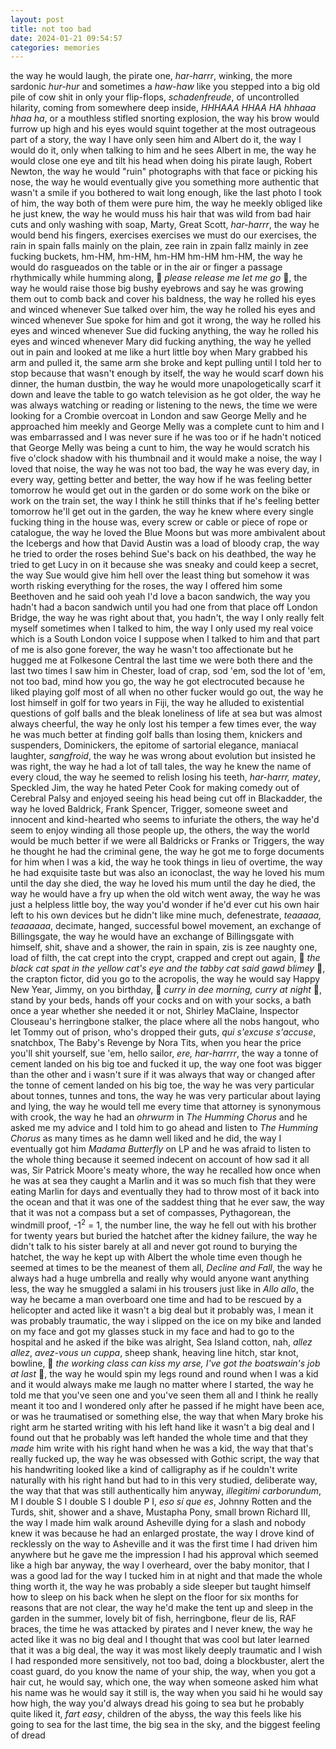 ```yaml
---
layout: post
title: not too bad
date: 2024-01-21 09:54:57
categories: memories
---
```


the way he would laugh, the pirate one, *har-harrr*, winking, the more
sardonic *hur-hur* and sometimes a *haw-haw* like you stepped into a
big old pile of cow shit in only your flip-flops, *schadenfreude*, of
uncontrolled hilarity, coming from somewhere deep inside, *HHHAAA HHAA
HA hhhaaa hhaa ha*, or a mouthless stifled snorting explosion, the way
his brow would furrow up high and his eyes would squint together at
the most outrageous part of a story, the way I have only seen him and
Albert do it, the way I would do it, only when talking to him and he
sees Albert in me, the way he would close one eye and tilt his head
when doing his pirate laugh, Robert Newton, the way he would "ruin"
photographs with that face or picking his nose, the way he would
eventually give you something more authentic that wasn't a smile if
you bothered to wait long enough, like the last photo I took of him,
the way both of them were pure him, the way he meekly obliged like he
just knew, the way he would muss his hair that was wild from bad hair
cuts and only washing with soap, Marty, Great Scott, *har-harrr*, the
way he would bend his fingers, exercises exercises we must do our
exercises, the rain in spain falls mainly on the plain, zee rain in
zpain fallz mainly in zee fucking buckets, hm-HM, hm-HM, hm-HM hm-HM
hm-HM, the way he would do rasgueados on the table or in the air or
finger a passage rhythmically while humming along, 🎵 *please release
me let me go* 🎵, the way he would raise those big bushy eyebrows and
say he was growing them out to comb back and cover his baldness, the
way he rolled his eyes and winced whenever Sue talked over him, the
way he rolled his eyes and winced whenever Sue spoke for him and got
it wrong, the way he rolled his eyes and winced whenever Sue did
fucking anything, the way he rolled his eyes and winced whenever Mary
did fucking anything, the way he yelled out in pain and looked at me
like a hurt little boy when Mary grabbed his arm and pulled it, the
same arm she broke and kept pulling until I told her to stop because
that wasn't enough by itself, the way he would scarf down his dinner,
the human dustbin, the way he would more unapologetically scarf it
down and leave the table to go watch television as he got older, the
way he was always watching or reading or listening to the news, the
time we were looking for a Crombie overcoat in London and saw George
Melly and he approached him meekly and George Melly was a complete
cunt to him and I was embarrassed and I was never sure if he was too
or if he hadn't noticed that George Melly was being a cunt to him, the
way he would scratch his five o'clock shadow with his thumbnail and it
would make a noise, the way I loved that noise, the way he was not too
bad, the way he was every day, in every way, getting better and
better, the way how if he was feeling better tomorrow he would get out
in the garden or do some work on the bike or work on the train set,
the way I think he still thinks that if he's feeling better tomorrow
he'll get out in the garden, the way he knew where every single
fucking thing in the house was, every screw or cable or piece of rope
or catalogue, the way he loved the Blue Moons but was more ambivalent
about the Icebergs and how that David Austin was a load of bloody
crap, the way he tried to order the roses behind Sue's back on his
deathbed, the way he tried to get Lucy in on it because she was sneaky
and could keep a secret, the way Sue would give him hell over the
least thing but somehow it was worth risking everything for the roses,
the way I offered him some Beethoven and he said ooh yeah I'd love a
bacon sandwich, the way you hadn't had a bacon sandwich until you had
one from that place off London Bridge, the way he was right about
that, you hadn't, the way I only really felt myself sometimes when I
talked to him, the way I only used my real voice which is a South
London voice I suppose when I talked to him and that part of me is
also gone forever, the way he wasn't too affectionate but he hugged me
at Folkesone Central the last time we were both there and the last two
times I saw him in Chester, load of crap, sod 'em, sod the lot of 'em,
not too bad, mind how you go, the way he got electrocuted because he
liked playing golf most of all when no other fucker would go out, the
way he lost himself in golf for two years in Fiji, the way he alluded
to existential questions of golf balls and the bleak loneliness of
life at sea but was almost always cheerful, the way he only lost his
temper a few times ever, the way he was much better at finding golf
balls than losing them, knickers and suspenders, Dominickers, the
epitome of sartorial elegance, maniacal laughter, *sangfroid*, the way
he was wrong about evolution but insisted he was right, the way he had
a lot of tall tales, the way he knew the name of every cloud, the way
he seemed to relish losing his teeth, *har-harrr, matey*, Speckled
Jim, the way he hated Peter Cook for making comedy out of Cerebral
Palsy and enjoyed seeing his head being cut off in Blackadder, the way
he loved Baldrick, Frank Spencer, Trigger, someone sweet and innocent
and kind-hearted who seems to infuriate the others, the way he'd seem
to enjoy winding all those people up, the others, the way the world
would be much better if we were all Baldricks or Franks or Triggers,
the way he thought he had the criminal gene, the way he got me to
forge documents for him when I was a kid, the way he took things in
lieu of overtime, the way he had exquisite taste but was also an
iconoclast, the way he loved his mum until the day she died, the way
he loved his mum until the day he died, the way he would have a fry up
when the old witch went away, the way he was just a helpless little
boy, the way you'd wonder if he'd ever cut his own hair left to his
own devices but he didn't like mine much, defenestrate, *teaaaaa,
teaaaaaa*, decimate, hanged, successful bowel movement, an exchange of
Billingsgate, the way he would have an exchange of Billingsgate with
himself, shit, shave and a shower, the rain in spain, zis is zee
naughty one, load of filth, the cat crept into the crypt, crapped and
crept out again, 🎵 *the black cat spat in the yellow cat's eye and
the tabby cat said gawd blimey* 🎵, the crapton fictor, did you go to
the acropolis, the way he would say Happy New Year, Jimmy, on you
birthday, 🎵 *curry in dee morning, curry at night* 🎵, stand by your
beds, hands off your cocks and on with your socks, a bath once a year
whether she needed it or not, Shirley MaClaine, Inspector Clouseau's
herringbone stalker, the place where all the nobs hangout, who let
Tommy out of prison, who's dropped their guts, *qui s'excuse
s'accuse*, snatchbox, The Baby's Revenge by Nora Tits, when you hear
the price you'll shit yourself, sue 'em, hello sailor, *ere,
har-harrrr*, the way a tonne of cement landed on his big toe and
fucked it up, the way one foot was bigger than the other and i wasn't
sure if it was always that way or changed after the tonne of cement
landed on his big toe, the way he was very particular about tonnes,
tunnes and tons, the way he was very particular about laying and
lying, the way he would tell me every time that attorney is synonymous
with crook, the way he had an *ohrwurm* in *The Humming Chorus* and he
asked me my advice and I told him to go ahead and listen to *The
Humming Chorus* as many times as he damn well liked and he did, the
way I eventually got him *Madama Butterfly* on LP and he was afraid to
listen to the whole thing because it seemed indecent on account of how
sad it all was, Sir Patrick Moore's meaty whore, the way he recalled
how once when he was at sea they caught a Marlin and it was so much
fish that they were eating Marlin for days and eventually they had to
throw most of it back into the ocean and that it was one of the
saddest thing that he ever saw, the way that it was not a compass but
a set of compasses, Pythagorean, the windmill proof, -1<sup>2</sup> =
1, the number line, the way he fell out with his brother for twenty
years but buried the hatchet after the kidney failure, the way he
didn't talk to his sister barely at all and never got round to burying
the hatchet, the way he kept up with Albert the whole time even though
he seemed at times to be the meanest of them all, *Decline and Fall*,
the way he always had a huge umbrella and really why would anyone want
anything less, the way he smuggled a salami in his trousers just like
in *Allo allo*, the way he became a man overboard one time and had to
be rescued by a helicopter and acted like it wasn't a big deal but it
probably was, I mean it was probably traumatic, the way i slipped on
the ice on my bike and landed on my face and got my glasses stuck in
my face and had to go to the hospital and he asked if the bike was
alright, Sea Island cotton, nah, *allez allez*, *avez-vous un cuppa*,
sheep shank, heaving line hitch, star knot, bowline, 🎵 *the working
class can kiss my arse, I've got the boatswain's job at last* 🎵, the
way he would spin my legs round and round when I was a kid and it
would always make me laugh no matter where I started, the way he told
me that you've seen one and you've seen them all and I think he really
meant it too and I wondered only after he passed if he might have been
ace, or was he traumatised or something else, the way that when Mary
broke his right arm he started writing with his left hand like it
wasn't a big deal and I found out that he probably was left handed the
whole time and that they *made* him write with his right hand when he
was a kid, the way that that's really fucked up, the way he was
obsessed with Gothic script, the way that his handwriting looked like
a kind of calligraphy as if he couldn't write naturally with his right
hand but had to in this very studied, deliberate way, the way that
that was still authentically him anyway, *illegitimi carborundum*, M I
double S I double S I double P I, *eso sí que es*, Johnny Rotten and
the Turds, shit, shower and a shave, Mustapha Pony, small brown
Richard III, the way I made him walk around Asheville dying for a
slash and nobody knew it was because he had an enlarged prostate, the
way I drove kind of recklessly on the way to Asheville and it was the
first time I had driven him anywhere but he gave me the impression I
had his approval which seemed like a high bar anyway, the way I
overheard, over the baby monitor, that I was a good lad for the way I
tucked him in at night and that made the whole thing worth it, the way
he was probably a side sleeper but taught himself how to sleep on his
back when he slept on the floor for six months for reasons that are
not clear, the way he'd make the tent up and sleep in the garden in
the summer, lovely bit of fish, herringbone, fleur de lis, RAF braces,
the time he was attacked by pirates and I never knew, the way he acted
like it was no big deal and I thought that was cool but later learned
that it was a big deal, the way it was most likely deeply traumatic
and I wish I had responded more sensitively, not too bad, doing a
blockbuster, alert the coast guard, do you know the name of your ship,
the way, when you got a hair cut, he would say, which one, the way
when someone asked him what his name was he would say it still is, the
way when you said hi he would say how high, the way you'd always dread
his going to sea but he probably quite liked it, *fart easy*, children
of the abyss, the way this feels like his going to sea for the last
time, the big sea in the sky, and the biggest feeling of dread
